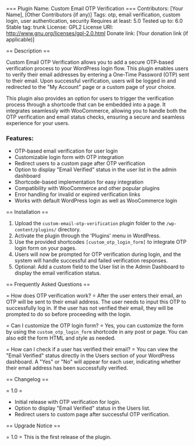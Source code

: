=== Plugin Name: Custom Email OTP Verification ===
Contributors: [Your Name], [Other Contributors (if any)]
Tags: otp, email verification, custom login, user authentication, security
Requires at least: 5.0
Tested up to: 6.0
Stable tag: trunk
License: GPL2
License URI: http://www.gnu.org/licenses/gpl-2.0.html
Donate link: [Your donation link (if applicable)]

== Description ==

Custom Email OTP Verification allows you to add a secure OTP-based verification process to your WordPress login flow. This plugin enables users to verify their email addresses by entering a One-Time Password (OTP) sent to their email. Upon successful verification, users will be logged in and redirected to the "My Account" page or a custom page of your choice.

This plugin also provides an option for users to trigger the verification process through a shortcode that can be embedded into a page. It integrates seamlessly with WooCommerce, allowing you to handle both the OTP verification and email status checks, ensuring a secure and seamless experience for your users.

### Features:
- OTP-based email verification for user login
- Customizable login form with OTP integration
- Redirect users to a custom page after OTP verification
- Option to display "Email Verified" status in the user list in the admin dashboard
- Shortcode-based implementation for easy integration
- Compatibility with WooCommerce and other popular plugins
- Error handling for invalid or expired verification links
- Works with default WordPress login as well as WooCommerce login

== Installation ==

1. Upload the `custom-email-otp-verification` plugin folder to the `/wp-content/plugins/` directory.
2. Activate the plugin through the 'Plugins' menu in WordPress.
3. Use the provided shortcodes `[custom_otp_login_form]` to integrate OTP login form on your pages.
4. Users will now be prompted for OTP verification during login, and the system will handle successful and failed verification responses.
5. Optional: Add a custom field to the User list in the Admin Dashboard to display the email verification status.

== Frequently Asked Questions ==

= How does OTP verification work? =
After the user enters their email, an OTP will be sent to their email address. The user needs to input this OTP to successfully log in. If the user has not verified their email, they will be prompted to do so before proceeding with the login.

= Can I customize the OTP login form? =
Yes, you can customize the form by using the `custom_otp_login_form` shortcode in any post or page. You can also edit the form HTML and style as needed.

= How can I check if a user has verified their email? =
You can view the "Email Verified" status directly in the Users section of your WordPress dashboard. A "Yes" or "No" will appear for each user, indicating whether their email address has been successfully verified.

== Changelog ==

= 1.0 =
- Initial release with OTP verification for login.
- Option to display "Email Verified" status in the Users list.
- Redirect users to custom page after successful OTP verification.

== Upgrade Notice ==

= 1.0 =
This is the first release of the plugin.
